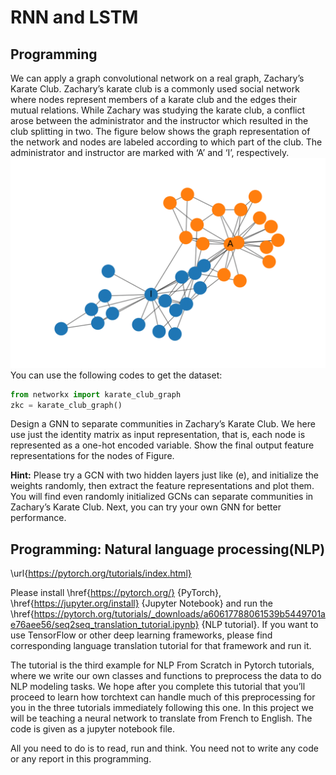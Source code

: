 # RNN and LSTM

## Programming
We can apply a graph convolutional network on a real graph, Zachary’s Karate Club. Zachary’s karate club is a commonly used social network where nodes represent members of a karate club and the edges their mutual relations. While Zachary was studying the karate club, a conflict arose between the administrator and the instructor which resulted in the club splitting in two. The figure below shows the graph representation of the network and nodes are labeled according to which part of the club. The administrator and instructor are marked with ‘A’ and ‘I’, respectively.
![club](club.png)
You can use the following codes to get the dataset:

```python
from networkx import karate_club_graph
zkc = karate_club_graph()
```

Design a GNN to separate communities in Zachary’s Karate Club. We here use just the identity matrix as input representation, that is, each node is represented as a one-hot encoded variable. Show the final output feature representations for the nodes of Figure. 

**Hint:** Please try a GCN with two hidden layers just like (e), and initialize the weights randomly, then extract the feature representations and plot them. You will find even randomly initialized GCNs can separate communities in Zachary’s Karate Club. Next, you can try your own GNN for better performance.

## Programming: Natural language processing(NLP)
\url{https://pytorch.org/tutorials/index.html}

Please install \href{https://pytorch.org/} {PyTorch}, \href{https://jupyter.org/install} {Jupyter Notebook} and run the \href{https://pytorch.org/tutorials/_downloads/a60617788061539b5449701ae76aee56/seq2seq_translation_tutorial.ipynb} {NLP tutorial}. If you want to use TensorFlow or other deep learning frameworks, please find corresponding language translation tutorial for that framework and run it.

The tutorial is the third example for NLP From Scratch in Pytorch tutorials, where we write our own classes and functions to preprocess the data to do NLP modeling tasks. We hope after you complete this tutorial that you’ll proceed to learn how torchtext can handle much of this preprocessing for you in the three tutorials immediately following this one. In this project we will be teaching a neural network to translate from French to English. The code is given as a jupyter notebook file. 

All you need to do is to read, run and think. You need not to write any code or any report in this programming.

